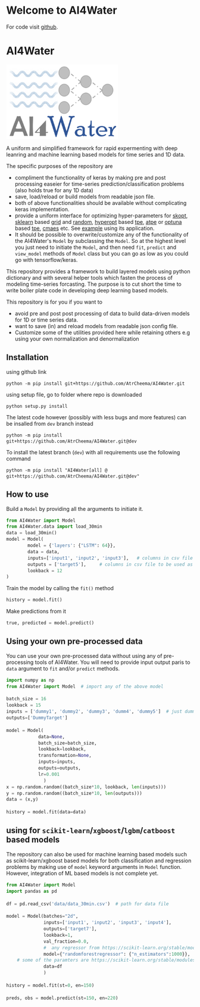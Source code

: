 # Welcome to AI4Water

For code visit [github](https://github.com/AtrCheema/AI4Water).

# AI4Water

<img src="imgs/monogram.png" width="300" height="200" />

A uniform and simplified framework for rapid expermenting with deep leanring and machine learning based models
for time series and 1D data. 

The specific purposes of the repository are
- compliment the functionality of keras by making pre and post processing easeier for time-series
  prediction/classification problems (also holds true for any 1D data)
- save, load/reload or build models from readable json file.
- both of above functionalities should be available without complicating keras implementation.
- provide a uniform interface for optimizing hyper-parameters for [skopt](https://scikit-optimize.github.io/stable/index.html),
 [sklearn](https://scikit-learn.org/stable/modules/classes.html#hyper-parameter-optimizers) based [grid](https://scikit-learn.org/stable/modules/generated/sklearn.model_selection.GridSearchCV.html) and [random](https://scikit-learn.org/stable/modules/generated/sklearn.model_selection.RandomizedSearchCV.html),
  [hyperopt](http://hyperopt.github.io/hyperopt/) based [tpe](https://papers.nips.cc/paper/2011/file/86e8f7ab32cfd12577bc2619bc635690-Paper.pdf), [atpe](https://www.electricbrain.io/blog/learning-to-optimize) or [optuna](https://optuna.readthedocs.io/en/stable/) based [tpe](https://optuna.readthedocs.io/en/stable/reference/generated/optuna.samplers.TPESampler.html), [cmaes](https://optuna.readthedocs.io/en/stable/reference/generated/optuna.samplers.CmaEsSampler.html) etc. See [example](https://github.com/AtrCheema/AI4Water/blob/master/examples/hyper_para_opt.ipynb)  using its application.
- It should be possible to overwrite/customize any of the functionality of the AI4Water's `Model` by subclassing the
 `Model`. So at the highest level you just need to initiate the `Model`, and then need `fit`, `predict` and 
 `view_model` methods of `Model` class but you can go as low as you could go with tensorflow/keras. 

This repository provides a framework to build layered models using python dictionary and with several helper tools 
which fasten the process of  modeling time-series forcasting. The purpose is to cut short the time to write boiler plate code
in developing deep learning based models.

This repository is for you if you want to
- avoid pre and post post processing of data to build data-driven models for 1D or time series data.
- want to save (in) and reload models from readable json config file.
- Customize some of the utilities provided here while retaining others e.g using your own normalization and denormalization 


## Installation

using github link

	python -m pip install git+https://github.com/AtrCheema/AI4Water.git

using setup file, go to folder where repo is downloaded

    python setup.py install

The latest code however (possibly with less bugs and more features) can be insalled from `dev` branch instead

    python -m pip install git+https://github.com/AtrCheema/AI4Water.git@dev

To install the latest branch (`dev`) with all requirements use the following command

    python -m pip install "AI4Water[all] @ git+https://github.com/AtrCheema/AI4Water.git@dev"
 
## How to use

Build a `Model` by providing all the arguments to initiate it.

```python
from AI4Water import Model
from AI4Water.data import load_30min
data = load_30min()
model = Model(
        model = {'layers': {"LSTM": 64}},
        data = data,
        inputs=['input1', 'input2', 'input3'],   # columns in csv file to be used as input
        outputs = ['target5'],     # columns in csv file to be used as output
        lookback = 12
)
```

Train the model by calling the `fit()` method
```python
history = model.fit()
```

Make predictions from it
```python
true, predicted = model.predict()
```


## Using your own pre-processed data
You can use your own pre-processed data without using any of pre-processing tools of AI4Water. You will need to provide
input output paris to `data` argument to `fit` and/or `predict` methods.
```python
import numpy as np
from AI4Water import Model  # import any of the above model

batch_size = 16
lookback = 15
inputs = ['dummy1', 'dummy2', 'dummy3', 'dumm4', 'dummy5']  # just dummy names for plotting and saving results.
outputs=['DummyTarget']

model = Model(
            data=None,
            batch_size=batch_size,
            lookback=lookback,
            transformation=None,
            inputs=inputs,
            outputs=outputs,
            lr=0.001
              )
x = np.random.random((batch_size*10, lookback, len(inputs)))
y = np.random.random((batch_size*10, len(outputs)))
data = (x,y)

history = model.fit(data=data)

```

## using for `scikit-learn`/`xgboost`/`lgbm`/`catboost` based models
The repository can also be used for machine learning based models such as scikit-learn/xgboost based models for both
classification and regression problems by making use of `model` keyword arguments in `Model` function.
However, integration of ML based models is not complete yet.
```python
from AI4Water import Model
import pandas as pd 

df = pd.read_csv('data/data_30min.csv')  # path for data file

model = Model(batches="2d",
              inputs=['input1', 'input2', 'input3', 'input4'],
              outputs=['target7'],
              lookback=1,
              val_fraction=0.0,
              #  any regressor from https://scikit-learn.org/stable/modules/classes.html
              model={"randomforestregressor": {"n_estimators":1000}},  # set any of regressor's parameters. e.g. for RandomForestRegressor above used,
    # some of the paramters are https://scikit-learn.org/stable/modules/generated/sklearn.ensemble.RandomForestRegressor.html#sklearn.ensemble.RandomForestRegressor
              data=df
              )

history = model.fit(st=0, en=150)

preds, obs = model.predict(st=150, en=220)
```

